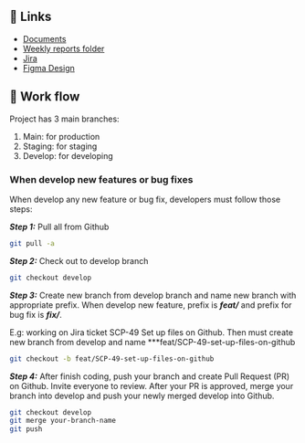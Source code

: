 ##  🔗 Links

- [Documents](https://stclairconnect-my.sharepoint.com/:f:/g/personal/w0761950_myscc_ca/Euc59zcGoy1JnVHuGJOG6TcBC6E72AB1T4pk1OzWSAeL1Q?e=VBQgv5)
- [Weekly reports folder](https://stclairconnect-my.sharepoint.com/:f:/g/personal/w0761950_myscc_ca/Eig8dgrPL7lGpoGcyRNbIQ0B-RVcrp4s8bR37Pn1QQatZQ?e=a0lUxg)
- [Jira](https://stclairproject.atlassian.net/jira/software/c/projects/SCP/boards/1/backlog)
- [Figma Design](https://www.figma.com/file/dk73K73RQ1iVSOen9iqvAx/St-clair?node-id=0%3A1&t=1RRyy8Sv8DtEx0EX-1)

## 🚨 Work flow

Project has 3 main branches:

1. Main: for production
2. Staging: for staging
4. Develop: for developing

### When develop new features or bug fixes

When develop any new feature or bug fix, developers must follow those steps:

***Step 1:***
Pull all from Github
```bash
git pull -a
```

***Step 2:***
Check out to develop branch
```bash
git checkout develop
```
***Step 3:***
Create new branch from develop branch and name new branch with appropriate prefix. When develop new feature, prefix is ***feat/*** and prefix for bug fix is ***fix/***.

E.g: working on Jira ticket SCP-49 Set up files on Github. Then must create new branch from develop and name ***feat/SCP-49-set-up-files-on-github
```bash
git checkout -b feat/SCP-49-set-up-files-on-github
```
***Step 4:***
After finish coding, push your branch and create Pull Request (PR) on Github. Invite everyone to review. After your PR is approved, merge your branch into develop and push your newly merged develop into Github.

```bash
git checkout develop
git merge your-branch-name
git push
```